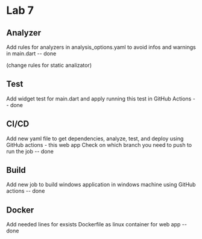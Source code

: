 # Lab 7

## Analyzer

Add rules for analyzers in analysis_options.yaml to avoid infos and warnings in main.dart -- done

(change rules for static analizator)

## Test

Add widget test for main.dart and apply running this test in GitHub Actions -- done

## CI/CD

Add new yaml file to get dependencies, analyze, test, and deploy using GitHub actions - this web app
Check on which branch you need to push to run the job -- done

## Build 

Add new job to build windows application in windows machine using GitHub actions -- done

## Docker

Add needed lines for exsists Dockerfile as linux container for web app -- done

